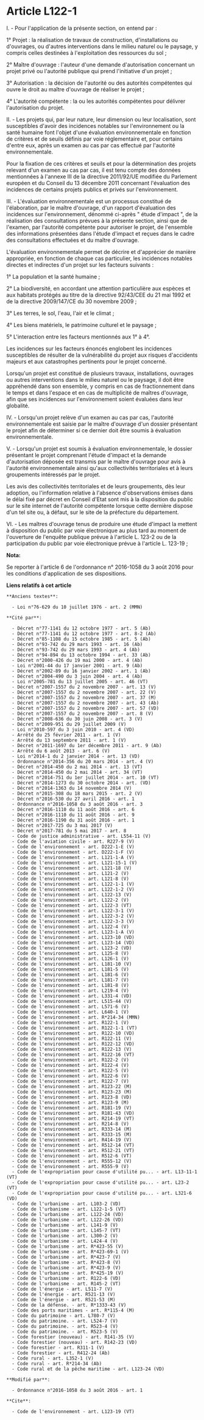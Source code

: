 # Article L122-1

I. - Pour l'application de la présente section, on entend par : 

1° Projet : la réalisation de travaux de construction, d'installations ou d'ouvrages, ou d'autres interventions dans le
milieu naturel ou le paysage, y compris celles destinées à l'exploitation des ressources du sol ; 

2° Maître d'ouvrage : l'auteur d'une demande d'autorisation concernant un projet privé ou l'autorité publique qui prend
l'initiative d'un projet ; 

3° Autorisation : la décision de l'autorité ou des autorités compétentes qui ouvre le droit au maître d'ouvrage de réaliser
le projet ; 

4° L'autorité compétente : la ou les autorités compétentes pour délivrer l'autorisation du projet. 

II. - Les projets qui, par leur nature, leur dimension ou leur localisation, sont susceptibles d'avoir des incidences
notables sur l'environnement ou la santé humaine font l'objet d'une évaluation environnementale en fonction de critères et de
seuils définis par voie réglementaire et, pour certains d'entre eux, après un examen au cas par cas effectué par l'autorité
environnementale. 

Pour la fixation de ces critères et seuils et pour la détermination des projets relevant d'un examen au cas par cas, il est
tenu compte des données mentionnées à l'annexe III de la directive 2011/92/UE modifiée du Parlement européen et du Conseil du
13 décembre 2011 concernant l'évaluation des incidences de certains projets publics et privés sur l'environnement. 

III. - L'évaluation environnementale est un processus constitué de l'élaboration, par le maître d'ouvrage, d'un rapport
d'évaluation des incidences sur l'environnement, dénommé ci-après " étude d'impact ", de la réalisation des consultations
prévues à la présente section, ainsi que de l'examen, par l'autorité compétente pour autoriser le projet, de l'ensemble des
informations présentées dans l'étude d'impact et reçues dans le cadre des consultations effectuées et du maître d'ouvrage. 

L'évaluation environnementale permet de décrire et d'apprécier de manière appropriée, en fonction de chaque cas particulier,
les incidences notables directes et indirectes d'un projet sur les facteurs suivants : 

1° La population et la santé humaine ; 

2° La biodiversité, en accordant une attention particulière aux espèces et aux habitats protégés au titre de la directive
92/43/CEE du 21 mai 1992 et de la directive 2009/147/CE du 30 novembre 2009 ; 

3° Les terres, le sol, l'eau, l'air et le climat ; 

4° Les biens matériels, le patrimoine culturel et le paysage ; 

5° L'interaction entre les facteurs mentionnés aux 1° à 4°. 

Les incidences sur les facteurs énoncés englobent les incidences susceptibles de résulter de la vulnérabilité du projet aux
risques d'accidents majeurs et aux catastrophes pertinents pour le projet concerné. 

Lorsqu'un projet est constitué de plusieurs travaux, installations, ouvrages ou autres interventions dans le milieu naturel
ou le paysage, il doit être appréhendé dans son ensemble, y compris en cas de fractionnement dans le temps et dans l'espace
et en cas de multiplicité de maîtres d'ouvrage, afin que ses incidences sur l'environnement soient évaluées dans leur
globalité. 

IV. - Lorsqu'un projet relève d'un examen au cas par cas, l'autorité environnementale est saisie par le maître d'ouvrage d'un
dossier présentant le projet afin de déterminer si ce dernier doit être soumis à évaluation environnementale. 

V. - Lorsqu'un projet est soumis à évaluation environnementale, le dossier présentant le projet comprenant l'étude d'impact
et la demande d'autorisation déposée est transmis par le maître d'ouvrage pour avis à l'autorité environnementale ainsi
qu'aux collectivités territoriales et à leurs groupements intéressés par le projet. 

Les avis des collectivités territoriales et de leurs groupements, dès leur adoption, ou l'information relative à l'absence
d'observations émises dans le délai fixé par décret en Conseil d'Etat sont mis à la disposition du public sur le site
internet de l'autorité compétente lorsque cette dernière dispose d'un tel site ou, à défaut, sur le site de la préfecture du
département. 

VI. - Les maîtres d'ouvrage tenus de produire une étude d'impact la mettent à disposition du public par voie électronique au
plus tard au moment de l'ouverture de l'enquête publique prévue à l'article L. 123-2 ou de la participation du public par
voie électronique prévue à l'article L. 123-19 ;

**Nota:**

Se reporter à l'article 6 de l'ordonnance n° 2016-1058 du 3 août 2016 pour les conditions d'application de ses dispositions.

**Liens relatifs à cet article**

	**Anciens textes**:

	  - Loi n°76-629 du 10 juillet 1976 - art. 2 (MMN)

	**Cité par**:

	  - Décret n°77-1141 du 12 octobre 1977 - art. 5 (Ab)
	  - Décret n°77-1141 du 12 octobre 1977 - art. 8-2 (Ab)
	  - Décret n°85-1108 du 15 octobre 1985 - art. 5 (Ab)
	  - Décret n°93-742 du 29 mars 1993 - art. 16 (Ab)
	  - Décret n°93-742 du 29 mars 1993 - art. 4 (Ab)
	  - Décret n°94-894 du 13 octobre 1994 - art. 33 (Ab)
	  - Décret n°2000-426 du 19 mai 2000 - art. 4 (Ab)
	  - Loi n°2001-44 du 17 janvier 2001 - art. 9 (Ab)
	  - Décret n°2002-89 du 16 janvier 2002 - art. 1 (Ab)
	  - Décret n°2004-490 du 3 juin 2004 - art. 4 (Ab)
	  - Loi n°2005-781 du 13 juillet 2005 - art. 46 (VT)
	  - Décret n°2007-1557 du 2 novembre 2007 - art. 13 (V)
	  - Décret n°2007-1557 du 2 novembre 2007 - art. 22 (V)
	  - Décret n°2007-1557 du 2 novembre 2007 - art. 37 (M)
	  - Décret n°2007-1557 du 2 novembre 2007 - art. 43 (Ab)
	  - Décret n°2007-1557 du 2 novembre 2007 - art. 57 (VD)
	  - Décret n°2007-1557 du 2 novembre 2007 - art. 8 (V)
	  - Décret n°2008-636 du 30 juin 2008 - art. 3 (V)
	  - Décret n°2009-951 du 29 juillet 2009 (V)
	  - Loi n°2010-597 du 3 juin 2010 - art. 4 (VD)
	  - Arrêté du 25 février 2011 - art. 1 (V)
	  - Arrêté du 13 septembre 2011 - art. 1 (V)
	  - Décret n°2011-1697 du 1er décembre 2011 - art. 9 (Ab)
	  - Arrêté du 6 août 2013 - art. 6 (V)
	  - Loi n°2014-1 du 2 janvier 2014 - art. 13 (VD)
	  - Ordonnance n°2014-356 du 20 mars 2014 - art. 4 (V)
	  - Décret n°2014-450 du 2 mai 2014 - art. 13 (VT)
	  - Décret n°2014-450 du 2 mai 2014 - art. 34 (VT)
	  - Décret n°2014-751 du 1er juillet 2014 - art. 10 (VT)
	  - Décret n°2014-1273 du 30 octobre 2014 - art. (VD)
	  - Décret n°2014-1363 du 14 novembre 2014 (V)
	  - Décret n°2015-308 du 18 mars 2015 - art. 2 (V)
	  - Décret n°2016-530 du 27 avril 2016 - art. 1
	  - Ordonnance n°2016-1058 du 3 août 2016 - art. 3
	  - Décret n°2016-1110 du 11 août 2016 - art. 6
	  - Décret n°2016-1110 du 11 août 2016 - art. 9
	  - Décret n°2016-1190 du 31 août 2016 - art. 1
	  - Décret n°2017-725 du 3 mai 2017 (V)
	  - Décret n°2017-781 du 5 mai 2017 - art. 8
	  - Code de justice administrative - art. L554-11 (V)
	  - Code de l'aviation civile - art. R227-9 (V)
	  - Code de l'environnement - art. D222-1-E (V)
	  - Code de l'environnement - art. D222-1-F (V)
	  - Code de l'environnement - art. L121-1-A (V)
	  - Code de l'environnement - art. L121-15-1 (V)
	  - Code de l'environnement - art. L121-18 (V)
	  - Code de l'environnement - art. L121-2 (V)
	  - Code de l'environnement - art. L121-8 (V)
	  - Code de l'environnement - art. L122-1-1 (V)
	  - Code de l'environnement - art. L122-1-2 (V)
	  - Code de l'environnement - art. L122-13 (V)
	  - Code de l'environnement - art. L122-2 (V)
	  - Code de l'environnement - art. L122-3 (VT)
	  - Code de l'environnement - art. L122-3-1 (V)
	  - Code de l'environnement - art. L122-3-2 (V)
	  - Code de l'environnement - art. L122-3-3 (V)
	  - Code de l'environnement - art. L122-4 (V)
	  - Code de l'environnement - art. L123-1-A (V)
	  - Code de l'environnement - art. L123-10 (VD)
	  - Code de l'environnement - art. L123-14 (VD)
	  - Code de l'environnement - art. L123-2 (VD)
	  - Code de l'environnement - art. L125-8 (V)
	  - Code de l'environnement - art. L126-1 (V)
	  - Code de l'environnement - art. L181-10 (V)
	  - Code de l'environnement - art. L181-5 (V)
	  - Code de l'environnement - art. L181-6 (V)
	  - Code de l'environnement - art. L181-7 (V)
	  - Code de l'environnement - art. L181-8 (V)
	  - Code de l'environnement - art. L219-4 (V)
	  - Code de l'environnement - art. L331-4 (VD)
	  - Code de l'environnement - art. L515-44 (V)
	  - Code de l'environnement - art. L571-6 (V)
	  - Code de l'environnement - art. L640-1 (V)
	  - Code de l'environnement - art. R*214-34 (MMN)
	  - Code de l'environnement - art. R122-1 (V)
	  - Code de l'environnement - art. R122-1-1 (VT)
	  - Code de l'environnement - art. R122-10 (VD)
	  - Code de l'environnement - art. R122-11 (V)
	  - Code de l'environnement - art. R122-12 (VD)
	  - Code de l'environnement - art. R122-13 (V)
	  - Code de l'environnement - art. R122-16 (VT)
	  - Code de l'environnement - art. R122-2 (V)
	  - Code de l'environnement - art. R122-4 (V)
	  - Code de l'environnement - art. R122-5 (V)
	  - Code de l'environnement - art. R122-6 (V)
	  - Code de l'environnement - art. R122-7 (V)
	  - Code de l'environnement - art. R123-22 (M)
	  - Code de l'environnement - art. R123-23 (M)
	  - Code de l'environnement - art. R123-8 (VD)
	  - Code de l'environnement - art. R123-9 (M)
	  - Code de l'environnement - art. R181-19 (V)
	  - Code de l'environnement - art. R181-43 (VD)
	  - Code de l'environnement - art. R214-19 (VT)
	  - Code de l'environnement - art. R214-8 (V)
	  - Code de l'environnement - art. R333-14 (M)
	  - Code de l'environnement - art. R333-15 (M)
	  - Code de l'environnement - art. R414-19 (V)
	  - Code de l'environnement - art. R512-14 (VT)
	  - Code de l'environnement - art. R512-21 (VT)
	  - Code de l'environnement - art. R512-6 (VT)
	  - Code de l'environnement - art. R555-12 (V)
	  - Code de l'environnement - art. R555-9 (V)
	  - Code de l'expropriation pour cause d'utilité pu... - art. L13-11-1 (VT)
	  - Code de l'expropriation pour cause d'utilité pu... - art. L23-2 (VT)
	  - Code de l'expropriation pour cause d'utilité pu... - art. L321-6 (VD)
	  - Code de l'urbanisme - art. L103-2 (VD)
	  - Code de l'urbanisme - art. L122-1-5 (VT)
	  - Code de l'urbanisme - art. L122-24 (VD)
	  - Code de l'urbanisme - art. L122-26 (VD)
	  - Code de l'urbanisme - art. L141-9 (V)
	  - Code de l'urbanisme - art. L145-7 (VT)
	  - Code de l'urbanisme - art. L300-2 (V)
	  - Code de l'urbanisme - art. L424-4 (V)
	  - Code de l'urbanisme - art. R*423-55 (V)
	  - Code de l'urbanisme - art. R*423-69-1 (V)
	  - Code de l'urbanisme - art. R*423-7 (V)
	  - Code de l'urbanisme - art. R*423-8 (V)
	  - Code de l'urbanisme - art. R*423-9 (V)
	  - Code de l'urbanisme - art. R*425-19 (V)
	  - Code de l'urbanisme - art. R122-6 (VD)
	  - Code de l'urbanisme - art. R145-2 (VT)
	  - Code de l'énergie - art. L511-7 (V)
	  - Code de l'énergie - art. R521-13 (V)
	  - Code de l'énergie - art. R521-53 (M)
	  - Code de la défense. - art. R*1333-43 (V)
	  - Code des ports maritimes - art. R*115-4 (M)
	  - Code du patrimoine - art. L780-7 (V)
	  - Code du patrimoine. - art. L524-7 (V)
	  - Code du patrimoine. - art. R523-4 (V)
	  - Code du patrimoine. - art. R523-5 (V)
	  - Code forestier (nouveau) - art. R141-35 (V)
	  - Code forestier (nouveau) - art. R142-23 (VD)
	  - Code forestier - art. R311-1 (V)
	  - Code forestier - art. R412-24 (Ab)
	  - Code rural - art. L352-1 (V)
	  - Code rural - art. R*214-34 (Ab)
	  - Code rural et de la pêche maritime - art. L123-24 (VD)

	**Modifié par**:

	  - Ordonnance n°2016-1058 du 3 août 2016 - art. 1

	**Cite**:

	  - Code de l'environnement - art. L123-19 (VT)
